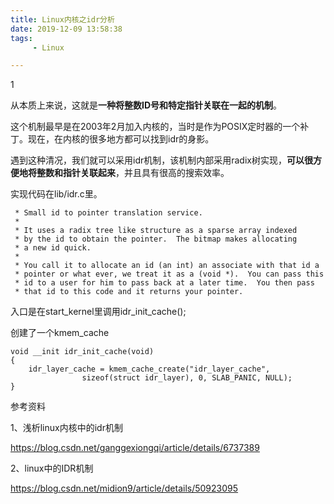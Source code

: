 ```yaml
---
title: Linux内核之idr分析
date: 2019-12-09 13:58:38
tags:
	 - Linux

---
```


1

从本质上来说，这就是**一种将整数ID号和特定指针关联在一起的机制**。

这个机制最早是在2003年2月加入内核的，当时是作为POSIX定时器的一个补丁。现在，在内核的很多地方都可以找到idr的身影。

遇到这种清况，我们就可以采用idr机制，该机制内部采用radix树实现，**可以很方便地将整数和指针关联起来**，并且具有很高的搜索效率。

实现代码在lib/idr.c里。

```
 * Small id to pointer translation service.
 *
 * It uses a radix tree like structure as a sparse array indexed
 * by the id to obtain the pointer.  The bitmap makes allocating
 * a new id quick.
 *
 * You call it to allocate an id (an int) an associate with that id a
 * pointer or what ever, we treat it as a (void *).  You can pass this
 * id to a user for him to pass back at a later time.  You then pass
 * that id to this code and it returns your pointer.
```

入口是在start_kernel里调用idr_init_cache();

创建了一个kmem_cache

```
void __init idr_init_cache(void)
{
	idr_layer_cache = kmem_cache_create("idr_layer_cache",
				sizeof(struct idr_layer), 0, SLAB_PANIC, NULL);
}
```



参考资料

1、浅析linux内核中的idr机制

https://blog.csdn.net/ganggexiongqi/article/details/6737389

2、linux中的IDR机制

https://blog.csdn.net/midion9/article/details/50923095